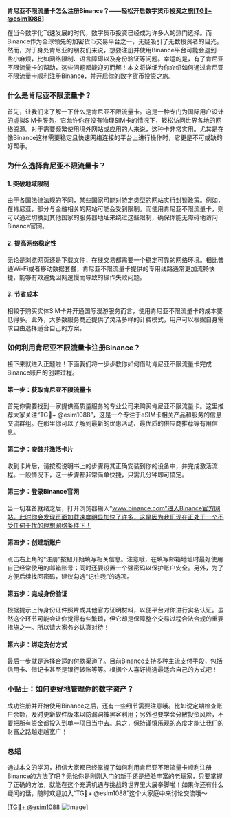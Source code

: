 **肯尼亚不限流量卡怎么注册Binance？——轻松开启数字货币投资之旅[[TG💪+ @esim1088](https://t.me/s/esim1088)]**

在当今数字化飞速发展的时代，数字货币投资已经成为许多人的热门选择。而Binance作为全球领先的加密货币交易平台之一，无疑吸引了无数投资者的目光。然而，对于身处肯尼亚的朋友们来说，想要注册并使用Binance平台可能会遇到一些小麻烦，比如网络限制、语言障碍以及身份验证等问题。幸运的是，有了肯尼亚不限流量卡的帮助，这些问题都能迎刃而解！本文将详细为你介绍如何通过肯尼亚不限流量卡顺利注册Binance，并开启你的数字货币投资之旅。

### 什么是肯尼亚不限流量卡？

首先，让我们来了解一下什么是肯尼亚不限流量卡。这是一种专门为国际用户设计的虚拟SIM卡服务，它允许你在没有物理SIM卡的情况下，轻松访问世界各地的网络资源。对于需要频繁使用境外网站或应用的人来说，这种卡非常实用。尤其是在像Binance这样需要稳定且快速网络连接的平台上进行操作时，它更是不可或缺的好帮手。

### 为什么选择肯尼亚不限流量卡？

#### 1. 突破地域限制

由于各国法律法规的不同，某些国家可能对特定类型的网站实行封锁政策。例如，在肯尼亚，部分与金融相关的网站可能会受到限制。而使用肯尼亚不限流量卡，则可以通过切换到其他国家的服务器地址来绕过这些限制，确保你能无障碍地访问Binance官网。

#### 2. 提高网络稳定性

无论是浏览网页还是下载文件，在线交易都需要一个稳定可靠的网络环境。相比普通Wi-Fi或者移动数据套餐，肯尼亚不限流量卡提供的专用线路通常更加流畅快捷，能够有效避免因网速慢而导致的操作失败问题。

#### 3. 节省成本

相较于购买实体SIM卡并开通国际漫游服务而言，使用肯尼亚不限流量卡的成本要低得多。此外，大多数服务商还提供了灵活多样的计费模式，用户可以根据自身需求自由选择适合自己的方案。

### 如何利用肯尼亚不限流量卡注册Binance？

接下来就进入正题啦！下面我们将一步步教你如何借助肯尼亚不限流量卡完成Binance账户的创建过程。

#### 第一步：获取肯尼亚不限流量卡

首先你需要找到一家提供高质量服务的专业公司来购买肯尼亚不限流量卡。这里推荐大家关注“TG💪+ @esim1088”，这是一个专注于eSIM卡相关产品和服务的信息交流群组。在那里你可以了解到最新的优惠活动、最优质的供应商推荐等有用信息。

#### 第二步：安装并激活卡片

收到卡片后，请按照说明书上的步骤将其正确安装到你的设备中，并完成激活流程。一般情况下，这一步骤都非常简单快捷，只需几分钟即可搞定。

#### 第三步：登录Binance官网

当一切准备就绪之后，打开浏览器输入“www.binance.com”进入Binance官方网站。此时你会发现页面加载速度明显加快了许多，这是因为我们现在正处于一个不受任何干扰的理想网络条件下！

#### 第四步：创建新账户

点击右上角的“注册”按钮开始填写相关信息。注意哦，在填写邮箱地址时最好使用自己经常使用的邮箱账号；同时还要设置一个强密码以保护账户安全。另外，为了方便后续找回密码，建议勾选“记住我”的选项。

#### 第五步：完成身份验证

根据提示上传身份证件照片或其他官方证明材料，以便平台对你进行实名认证。虽然这个环节可能会让你觉得有些繁琐，但它却是保障整个交易过程合法合规的重要措施之一。所以请大家务必认真对待！

#### 第六步：绑定支付方式

最后一步就是选择合适的付款渠道了。目前Binance支持多种主流支付手段，包括信用卡、借记卡甚至是银行转账等等。根据个人喜好挑选最适合自己的方式吧！

### 小贴士：如何更好地管理你的数字资产？

成功注册并开始使用Binance之后，还有一些细节需要注意哦。比如说定期检查账户余额，及时更新软件版本以防漏洞被黑客利用；另外也要学会分散投资风险，不要把所有资金都投入到单一项目当中去。总之，保持谨慎乐观的态度才能让我们的财富之路越走越宽广！

### 总结

通过本文的学习，相信大家都已经掌握了如何利用肯尼亚不限流量卡顺利注册Binance的方法了吧？无论你是刚刚入门的新手还是经验丰富的老玩家，只要掌握了正确的方法，就能在这个充满机遇与挑战的世界里大展拳脚啦！如果你还有什么疑问的话，随时欢迎加入“TG💪+ @esim1088”这个大家庭中来讨论交流哦～

[[TG💪+ @esim1088](https://t.me/s/esim1088) ![Image](https://i.postimg.cc/4NQfJmqS/Snipaste-2025-05-13-00-14-12.png)]